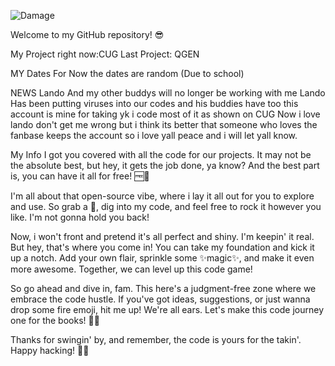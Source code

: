 ![Damage](https://github.com/DamageCoding/DamageCoding/blob/main/New%20Project%20(4).png?raw=true)


Welcome to my GitHub repository! 😎

My Project right now:CUG
Last Project: QGEN

MY Dates
For Now the dates are random
(Due to school)



NEWS
Lando And my other buddys will no longer be working with me 
Lando Has been putting viruses into our codes and his buddies have too this account is mine for taking yk i code most of it as shown on CUG
Now i love lando don't get me wrong but i think its better that someone who loves the fanbase keeps the account so i love yall peace and i will let yall know.

My Info
I got you covered with all the code for our projects. It may not be the absolute best, but hey, it gets the job done, ya know? And the best part is, you can have it all for free! 🆓💯

I'm all about that open-source vibe, where i lay it all out for you to explore and use. So grab a 🍿, dig into my code, and feel free to rock it however you like. I'm not gonna hold you back!

Now, i won't front and pretend it's all perfect and shiny. I'm keepin' it real. But hey, that's where you come in! You can take my foundation and kick it up a notch. Add your own flair, sprinkle some ✨magic✨, and make it even more awesome. Together, we can level up this code game!

So go ahead and dive in, fam. This here's a judgment-free zone where we embrace the code hustle. If you've got ideas, suggestions, or just wanna drop some fire emoji, hit me up! We're all ears. Let's make this code journey one for the books! 🚀🔥

Thanks for swingin' by, and remember, the code is yours for the takin'. Happy hacking! 🤘😄


